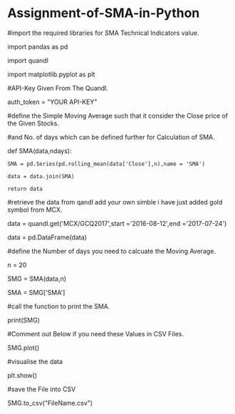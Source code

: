 # Assignment-of-SMA-in-Python
#import the required libraries for SMA Technical Indicators value.

import pandas as pd

import quandl

import matplotlib.pyplot as plt

#API-Key Given From The Quandl.

auth_token = "YOUR API-KEY"

#define the Simple Moving Average such that it consider the Close price of the Given Stocks.

#and No. of days which can be defined further for Calculation of SMA.

def SMA(data,ndays):

    SMA = pd.Series(pd.rolling_mean(data['Close'],n),name = 'SMA')
    
    data = data.join(SMA)
    
    return data

#retrieve the data from qandl add your own simble i have just added gold symbol from MCX.

data = quandl.get('MCX/GCQ2017',start ='2016-08-12',end ='2017-07-24')

data = pd.DataFrame(data)


#define the Number of days you need to calcuate the Moving Average.

n = 20

SMG = SMA(data,n)

SMA = SMG['SMA']

#call the function to print the SMA.

print(SMG)

#Comment out Below if you need these Values in CSV Files.

SMG.plot()

#visualise the data 

plt.show()

#save the File into CSV

SMG.to_csv("FileName.csv")
